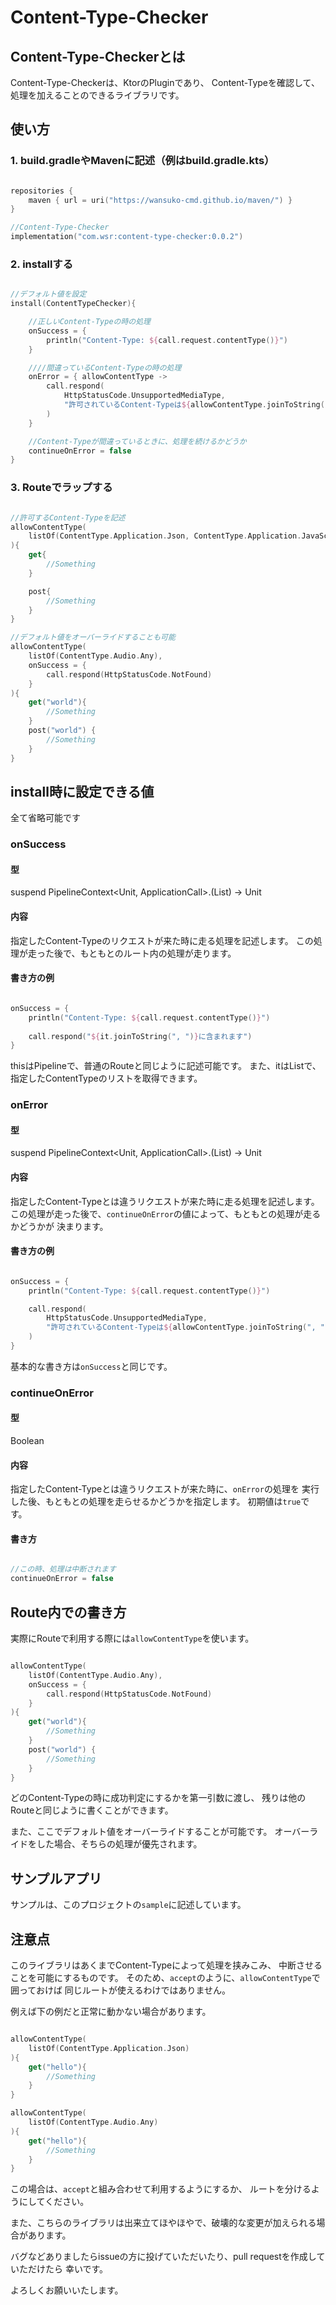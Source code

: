 # Content-Type-Checker

## Content-Type-Checkerとは

Content-Type-Checkerは、KtorのPluginであり、
Content-Typeを確認して、処理を加えることのできるライブラリです。

## 使い方

### 1. build.gradleやMavenに記述（例はbuild.gradle.kts）

```kotlin

repositories {
    maven { url = uri("https://wansuko-cmd.github.io/maven/") }
}

//Content-Type-Checker
implementation("com.wsr:content-type-checker:0.0.2")

```

### 2. installする

```kotlin

//デフォルト値を設定
install(ContentTypeChecker){

    //正しいContent-Typeの時の処理
    onSuccess = {
        println("Content-Type: ${call.request.contentType()}")
    }

    ////間違っているContent-Typeの時の処理
    onError = { allowContentType ->
        call.respond(
            HttpStatusCode.UnsupportedMediaType,
            "許可されているContent-Typeは${allowContentType.joinToString(", ")}のみです"
        )
    }

    //Content-Typeが間違っているときに、処理を続けるかどうか
    continueOnError = false
}

```

### 3. Routeでラップする

```kotlin

//許可するContent-Typeを記述
allowContentType(
    listOf(ContentType.Application.Json, ContentType.Application.JavaScript)
){
    get{
        //Something
    }

    post{
        //Something
    }
}

//デフォルト値をオーバーライドすることも可能
allowContentType(
    listOf(ContentType.Audio.Any),
    onSuccess = {
        call.respond(HttpStatusCode.NotFound)
    }
){
    get("world"){
        //Something
    }
    post("world") {
        //Something
    }
}

```

## install時に設定できる値

全て省略可能です

### onSuccess

#### 型

suspend PipelineContext<Unit, ApplicationCall>.(List<ContentType>) -> Unit

#### 内容

指定したContent-Typeのリクエストが来た時に走る処理を記述します。
この処理が走った後で、もともとのルート内の処理が走ります。

#### 書き方の例
```kotlin

onSuccess = {
    println("Content-Type: ${call.request.contentType()}")
    
    call.respond("${it.joinToString(", ")}に含まれます")
}

```

thisはPipelineで、普通のRouteと同じように記述可能です。
また、itはList<ContentType>で、指定したContentTypeのリストを取得できます。

### onError

#### 型

suspend PipelineContext<Unit, ApplicationCall>.(List<ContentType>) -> Unit

#### 内容
指定したContent-Typeとは違うリクエストが来た時に走る処理を記述します。
この処理が走った後で、`continueOnError`の値によって、もともとの処理が走るかどうかが
決まります。

#### 書き方の例

```kotlin

onSuccess = {
    println("Content-Type: ${call.request.contentType()}")

    call.respond(
        HttpStatusCode.UnsupportedMediaType,
        "許可されているContent-Typeは${allowContentType.joinToString(", ")}のみです"
    )
}

```

基本的な書き方は`onSuccess`と同じです。

### continueOnError

#### 型

Boolean

#### 内容

指定したContent-Typeとは違うリクエストが来た時に、`onError`の処理を
実行した後、もともとの処理を走らせるかどうかを指定します。
初期値は`true`です。

#### 書き方

```kotlin

//この時、処理は中断されます
continueOnError = false

```

## Route内での書き方

実際にRouteで利用する際には`allowContentType`を使います。

```kotlin

allowContentType(
    listOf(ContentType.Audio.Any),
    onSuccess = {
        call.respond(HttpStatusCode.NotFound)
    }
){
    get("world"){
        //Something
    }
    post("world") {
        //Something
    }
}

```

どのContent-Typeの時に成功判定にするかを第一引数に渡し、
残りは他のRouteと同じように書くことができます。

また、ここでデフォルト値をオーバーライドすることが可能です。
オーバーライドをした場合、そちらの処理が優先されます。

## サンプルアプリ

サンプルは、このプロジェクトの`sample`に記述しています。

## 注意点

このライブラリはあくまでContent-Typeによって処理を挟みこみ、
中断させることを可能にするものです。
そのため、`accept`のように、`allowContentType`で囲っておけば
同じルートが使えるわけではありません。

例えば下の例だと正常に動かない場合があります。

```kotlin

allowContentType(
    listOf(ContentType.Application.Json)
){
    get("hello"){
        //Something
    }
}

allowContentType(
    listOf(ContentType.Audio.Any)
){
    get("hello"){
        //Something
    }
}

```

この場合は、`accept`と組み合わせて利用するようにするか、
ルートを分けるようにしてください。


また、こちらのライブラリは出来立てほやほやで、破壊的な変更が加えられる場合があります。

バグなどありましたらissueの方に投げていただいたり、pull requestを作成していただけたら
幸いです。

よろしくお願いいたします。
